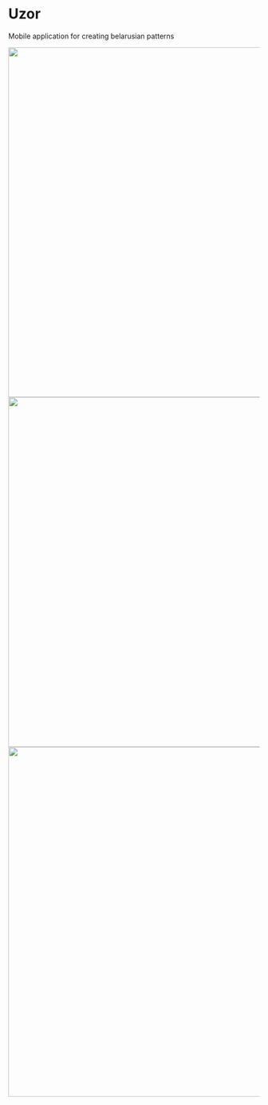 # Uzor
Mobile application for creating belarusian patterns

<img src="https://github.com/Ljakhouski/Uzor/blob/main/Screenshots/0.jpg"  height="700">
<img src="https://github.com/Ljakhouski/Uzor/blob/main/Screenshots/1.jpg"  height="700">
<img src="https://github.com/Ljakhouski/Uzor/blob/main/Screenshots/2.jpg"  height="700">
